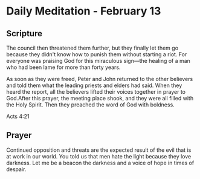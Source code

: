 # Daily Meditation - February 13

## Scripture

The council then threatened them further, but they finally let them go because
they didn't know how to punish them without starting a riot. For everyone was
praising God for this miraculous sign—the healing of a man who had been lame for
more than forty years. 

As soon as they were freed, Peter and John returned to the other believers and
told them what the leading priests and elders had said. When they heard the
report, all the believers lifted their voices together in prayer to God.After
this prayer, the meeting place shook, and they were all filled with the Holy
Spirit. Then they preached the word of God with boldness.

Acts 4:21


## Prayer

Continued opposition and threats are the expected result of the evil that is at
work in our world.  You told us that men hate the light because they love
darkness. Let me be a beacon the darkness and a voice of hope in times of
despair.



